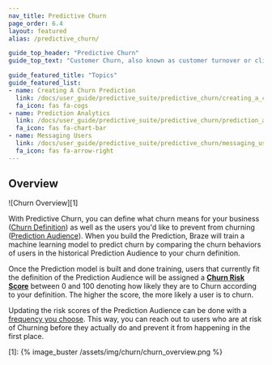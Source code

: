 ```yaml
---
nav_title: Predictive Churn
page_order: 6.4
layout: featured
alias: /predictive_churn/

guide_top_header: "Predictive Churn"
guide_top_text: "Customer Churn, also known as customer turnover or client loss, is one of the most important metrics for growing businesses to consider. Having the right tools to address churn is crucial in minimizing loss and maximizing customer retention. To get a jump on these potentially churning users, Braze offers Predictive Churn, providing a proactive approach toward minimizing future churn."

guide_featured_title: "Topics"
guide_featured_list:
- name: Creating A Churn Prediction
  link: /docs/user_guide/predictive_suite/predictive_churn/creating_a_churn_prediction/
  fa_icon: fas fa-cogs
- name: Prediction Analytics
  link: /docs/user_guide/predictive_suite/predictive_churn/prediction_analytics/
  fa_icon: fas fa-chart-bar
- name: Messaging Users
  link: /docs/user_guide/predictive_suite/predictive_churn/messaging_users/
  fa_icon: fas fa-arrow-right
---
```


## Overview

![Churn Overview][1]

With Predictive Churn, you can define what churn means for your business ([Churn Definition]({{site.baseurl}}\/user_guide/predictive_suite/predictive_churn/creating_a__churn_prediction/#step-2-define-churn)) as well as the users you'd like to prevent from churning ([Prediction Audience]({{site.baseurl}}\/user_guide/predictive_suite/predictive_churn/creating_a_churn_prediction/#step-3-filter-your-prediction-audience)). When you build the Prediction, Braze will train a machine learning model to predict churn by comparing the churn behaviors of users in the historical Prediction Audience to your churn definition. 

Once the Prediction model is built and done training, users that currently fit the definition of the Prediction Audience will be assigned a __[Churn Risk Score]({{site.baseurl}}\/user_guide/predictive_suite/predictive_churn/prediction_analytics/#churn_score)__ between 0 and 100 denoting how likely they are to Churn according to your definition. The higher the score, the more likely a user is to churn. 

Updating the risk scores of the Prediction Audience can be done with a [frequency you choose]({{site.baseurl}}\/user_guide/predictive_suite/predictive_churn/creating_a_churn_prediction/#step-4-choose-the-update-frequency-for-churn-predictions). This way, you can reach out to users who are at risk of Churning before they actually do and prevent it from happening in the first place.

[1]: {% image_buster /assets/img/churn/churn_overview.png %}
